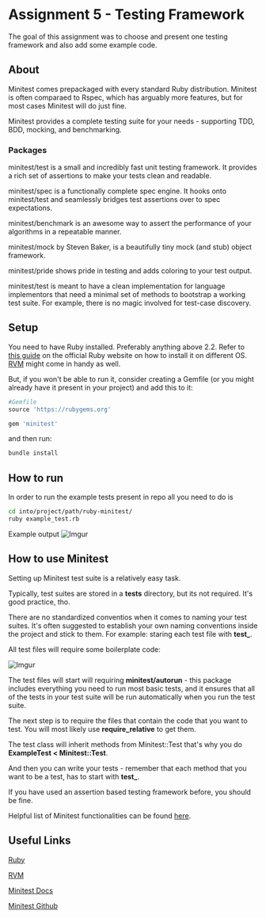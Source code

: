 # Assignment 5 - Testing Framework
The goal of this assignment was to choose and present one testing framework and also add some example code.

## About
Minitest comes prepackaged with every standard Ruby distribution. Minitest is often comparaed to Rspec, which has arguably more features, but for most cases Minitest will do just fine. 

Minitest provides a complete testing suite for your needs - supporting TDD, BDD, mocking, and benchmarking.

### Packages
minitest/test is a small and incredibly fast unit testing framework. It provides a rich set of assertions to make your tests clean and readable.

minitest/spec is a functionally complete spec engine. It hooks onto minitest/test and seamlessly bridges test assertions over to spec expectations.

minitest/benchmark is an awesome way to assert the performance of your algorithms in a repeatable manner.

minitest/mock by Steven Baker, is a beautifully tiny mock (and stub) object framework.

minitest/pride shows pride in testing and adds coloring to your test output.

minitest/test is meant to have a clean implementation for language implementors that need a minimal set of methods to bootstrap a working test suite. For example, there is no magic involved for test-case discovery.

## Setup
You need to have Ruby installed. Preferably anything above 2.2.
Refer to [this guide](https://www.ruby-lang.org/en/downloads/) on the official Ruby website on how to install it on different OS.
[RVM](https://rvm.io/) might come in handy as well.

But, if you won't be able to run it, consider creating a Gemfile (or you might already have it present in your project) and add this to it:

```ruby
#Gemfile
source 'https://rubygems.org'

gem 'minitest'
```

and then run:
```bash
bundle install
```

## How to run
In order to run the example tests present in repo all you need to do is
```bash
cd into/project/path/ruby-minitest/
ruby example_test.rb
```
Example output
![Imgur](https://i.imgur.com/a7xClmH.png)

## How to use Minitest
Setting up Minitest test suite is a relatively easy task.

Typically, test suites are stored in a **tests** directory, but its not required. It's good practice, tho.

There are no standardized conventios when it comes to naming your test suites. It's often suggested to establish your own naming conventions inside the project and stick to them. For example: staring each test file with **test_**.

All test files will require some boilerplate code:

![Imgur](https://i.imgur.com/c4CIdYf.png)

The test files will start will requiring **minitest/autorun** - this package includes everything you need to run most basic tests, and it ensures that all of the tests in your test suite will be run automatically when you run the test suite.

The next step is to require the files that contain the code that you want to test. You will most likely use **require_relative** to get them.

The test class will inherit methods from Minitest::Test that's why you do **ExampleTest < Minitest::Test**.

And then you can write your tests - remember that each method that you want to be a test, has to start with **test_**. 

If you have used an assertion based testing framework before, you should be fine.

Helpful list of Minitest functionalities can be found [here](https://devdocs.io/minitest/).

## Useful Links

[Ruby](https://www.ruby-lang.org/en/)

[RVM](https://rvm.io/)

[Minitest Docs](https://devdocs.io/minitest/)

[Minitest Github](https://github.com/seattlerb/minitest)
